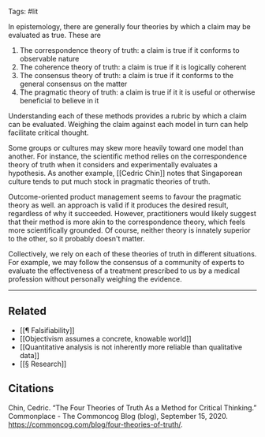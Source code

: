Tags: #lit

In epistemology, there are generally four theories by which a claim may be evaluated as true. These are

1. The correspondence theory of truth: a claim is true if it conforms to observable nature
2. The coherence theory of truth: a claim is true if it is logically coherent
3. The consensus theory of truth: a claim is true if it conforms to the general consensus on the matter
4. The pragmatic theory of truth: a claim is true if it it is useful or otherwise beneficial to believe in it

Understanding each of these methods provides a rubric by which a claim can be evaluated. Weighing the claim against each model in turn can help facilitate critical thought. 

Some groups or cultures may skew more heavily toward one model than another. For instance, the scientific method relies on the correspondence theory of truth when it considers and experimentally evaluates a hypothesis. As another example, [[Cedric Chin]] notes that Singaporean culture tends to put much stock in pragmatic theories of truth. 

Outcome-oriented product management seems to favour the pragmatic theory as well. an approach is valid if it produces the desired result, regardless of why it succeeded. However, practitioners would likely suggest that their method is more akin to the correspondence theory, which feels more scientifically grounded. Of course, neither theory is innately superior to the other, so it probably doesn't matter. 

Collectively, we rely on each of these theories of truth in different situations. For example, we may follow the consensus of a community of experts to evaluate the effectiveness of a treatment prescribed to us by a medical profession without personally weighing the evidence. 

---
## Related
- [[¶ Falsifiability]]
- [[Objectivism assumes a concrete, knowable world]]
- [[Quantitative analysis is not inherently more reliable than qualitative data]]
- [[§ Research]]

## Citations
Chin, Cedric. “The Four Theories of Truth As a Method for Critical Thinking.” Commonplace - The Commoncog Blog (blog), September 15, 2020. https://commoncog.com/blog/four-theories-of-truth/.